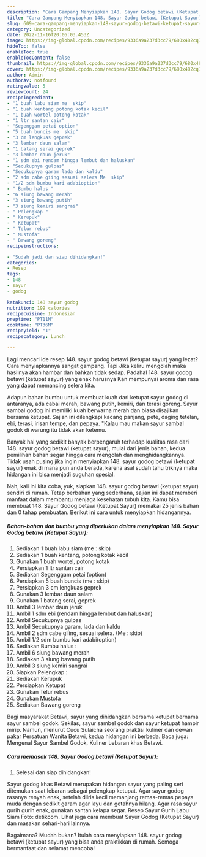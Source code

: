 ```yaml
---
description: "Cara Gampang Menyiapkan 148. Sayur Godog betawi (Ketupat Sayur) yang Enak Banget, Buat Buka Puasa}"
title: "Cara Gampang Menyiapkan 148. Sayur Godog betawi (Ketupat Sayur) yang Enak Banget, Buat Buka Puasa}"
slug: 609-cara-gampang-menyiapkan-148-sayur-godog-betawi-ketupat-sayur-yang-enak-banget-buat-buka-puasa
category: Uncategorized
date: 2022-11-16T20:06:03.453Z
image: https://img-global.cpcdn.com/recipes/9336a9a237d3cc79/680x482cq70/148-sayur-godog-betawi-ketupat-sayur-foto-resep-utama.jpg
hideToc: false
enableToc: true
enableTocContent: false
thumbnail: https://img-global.cpcdn.com/recipes/9336a9a237d3cc79/680x482cq70/148-sayur-godog-betawi-ketupat-sayur-foto-resep-utama.jpg
cover: https://img-global.cpcdn.com/recipes/9336a9a237d3cc79/680x482cq70/148-sayur-godog-betawi-ketupat-sayur-foto-resep-utama.jpg
author: Admin
authorAv: notfound
ratingvalue: 5
reviewcount: 24
recipeingredient:
- "1 buah labu siam me  skip"
- "1 buah kentang potong kotak kecil"
- "1 buah wortel potong kotak"
- "1 ltr santan cair"
- "Segenggam petai option"
- "5 buah buncis me  skip"
- "3 cm lengkuas geprek"
- "3 lembar daun salam"
- "1 batang serai geprek"
- "3 lembar daun jeruk"
- "1 sdm ebi rendam hingga lembut dan haluskan"
- "Secukupnya gulpas"
- "Secukupnya garam lada dan kaldu"
- "2 sdm cabe giing sesuai selera Me  skip"
- "1/2 sdm bumbu kari adabioption"
- " Bumbu halus "
- "6 siung bawang merah"
- "3 siung bawang putih"
- "3 siung kemiri sangrai"
- " Pelengkap "
- " Kerupuk"
- " Ketupat"
- " Telur rebus"
- " Mustofa"
- " Bawang goreng"
recipeinstructions:

- "Sudah jadi dan siap dihidangkan!"
categories:
- Resep
tags:
- 148
- sayur
- godog

katakunci: 148 sayur godog 
nutrition: 199 calories
recipecuisine: Indonesian
preptime: "PT11M"
cooktime: "PT36M"
recipeyield: "1"
recipecategory: Lunch

---
```



Lagi mencari ide resep 148. sayur godog betawi (ketupat sayur) yang lezat? Cara menyiapkannya sangat gampang. Tapi Jika keliru mengolah maka hasilnya akan hambar dan bahkan tidak sedap. Padahal 148. sayur godog betawi (ketupat sayur) yang enak harusnya Kan mempunyai aroma dan rasa yang dapat memancing selera kita.


Adapun bahan bumbu untuk membuat kuah dari ketupat sayur godog di antaranya, ada cabai merah, bawang putih, kemiri, dan terasi goreng. Sayur sambal godog ini memiliki kuah berwarna merah dan biasa disajikan bersama ketupat. Sajian ini dilengkapi kacang panjang, pete, daging tetelan, ebi, terasi, irisan tempe, dan pepaya. &#34;Kalau mau makan sayur sambal godok di warung itu tidak akan ketemu.

Banyak hal yang sedikit banyak berpengaruh terhadap kualitas rasa dari 148. sayur godog betawi (ketupat sayur), mulai dari jenis bahan, kedua pemilihan bahan segar hingga cara mengolah dan menghidangkannya. Tidak usah pusing jika ingin menyiapkan 148. sayur godog betawi (ketupat sayur) enak di mana pun anda berada, karena asal sudah tahu triknya maka hidangan ini bisa menjadi suguhan spesial.


Nah, kali ini kita coba, yuk, siapkan 148. sayur godog betawi (ketupat sayur) sendiri di rumah. Tetap berbahan yang sederhana, sajian ini dapat memberi manfaat dalam membantu menjaga kesehatan tubuh kita. Kamu bisa membuat 148. Sayur Godog betawi (Ketupat Sayur) memakai 25 jenis bahan dan 0 tahap pembuatan. Berikut ini cara untuk menyiapkan hidangannya.

<!--inarticleads1-->

##### Bahan-bahan dan bumbu yang diperlukan dalam menyiapkan 148. Sayur Godog betawi (Ketupat Sayur):

1. Sediakan 1 buah labu siam (me : skip)
1. Sediakan 1 buah kentang, potong kotak kecil
1. Gunakan 1 buah wortel, potong kotak
1. Persiapkan 1 ltr santan cair
1. Sediakan Segenggam petai (option)
1. Persiapkan 5 buah buncis (me : skip)
1. Persiapkan 3 cm lengkuas geprek
1. Gunakan 3 lembar daun salam
1. Gunakan 1 batang serai, geprek
1. Ambil 3 lembar daun jeruk
1. Ambil 1 sdm ebi (rendam hingga lembut dan haluskan)
1. Ambil Secukupnya gulpas
1. Ambil Secukupnya garam, lada dan kaldu
1. Ambil 2 sdm cabe giĺing, sesuai selera. (Me : skip)
1. Ambil 1/2 sdm bumbu kari adabi(option)
1. Sediakan  Bumbu halus :
1. Ambil 6 siung bawang merah
1. Sediakan 3 siung bawang putih
1. Ambil 3 siung kemiri sangrai
1. Siapkan  Pelengkap :
1. Sediakan  Kerupuk
1. Persiapkan  Ketupat
1. Gunakan  Telur rebus
1. Gunakan  Mustofa
1. Sediakan  Bawang goreng


Bagi masyarakat Betawi, sayur yang dihidangkan bersama ketupat bernama sayur sambel godok. Sekilas, sayur sambel godok dan sayur ketupat hampir mirip. Namun, menurut Cucu Sulaicha seorang praktisi kuliner dan dewan pakar Persatuan Wanita Betawi, kedua hidangan ini berbeda. Baca juga: Mengenal Sayur Sambel Godok, Kuliner Lebaran khas Betawi. 

<!--inarticleads2-->

##### Cara memasak 148. Sayur Godog betawi (Ketupat Sayur):


1. Selesai dan siap dihidangkan!

Sayur godog khas Betawi merupakan hidangan sayur yang paling seri ditemukan saat lebaran sebagai pelengkap ketupat. Agar sayur godog rasanya renyah enak, setelah diiris kecil memanjang remas-remas pepaya muda dengan sedikit garam agar layu dan getahnya hilang. Agar rasa sayur gurih gurih enak, gunakan santan kelapa segar. Resep Sayur Gurih Labu Siam Foto: detikcom. Lihat juga cara membuat Sayur Godog (Ketupat Sayur) dan masakan sehari-hari lainnya. 

Bagaimana? Mudah bukan? Itulah cara menyiapkan 148. sayur godog betawi (ketupat sayur) yang bisa anda praktikkan di rumah. Semoga bermanfaat dan selamat mencoba!
